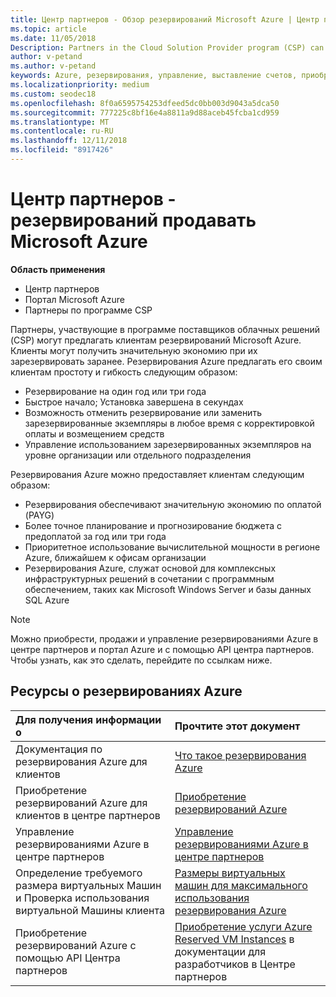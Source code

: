 ```yaml
---
title: Центр партнеров - Обзор резервирований Microsoft Azure | Центр партнеров
ms.topic: article
ms.date: 11/05/2018
Description: Partners in the Cloud Solution Provider program (CSP) can offer their customers Microsoft Azure reservations.
author: v-petand
ms.author: v-petand
keywords: Azure, резервирования, управление, выставление счетов, приобретение, Azure RI, зарезервированные экземпляры Azure
ms.localizationpriority: medium
ms.custom: seodec18
ms.openlocfilehash: 8f0a6595754253dfeed5dc0bb003d9043a5dca50
ms.sourcegitcommit: 777225c8bf16e4a8811a9d88aceb45fcba1cd959
ms.translationtype: MT
ms.contentlocale: ru-RU
ms.lasthandoff: 12/11/2018
ms.locfileid: "8917426"
---
```

# <a name="partner-center---sell-microsoft-azure-reservations"></a>Центр партнеров - резервирований продавать Microsoft Azure

<!--Maggie, 12/7/18 - Added "Partner Center" to metadata title and H1 title as per Catherine Watson in bug #19868631-->

**Область применения**

- Центр партнеров
- Портал Microsoft Azure
- Партнеры по программе CSP

Партнеры, участвующие в программе поставщиков облачных решений (CSP) могут предлагать клиентам резервирований Microsoft Azure. Клиенты могут получить значительную экономию при их зарезервировать заранее. Резервирования Azure предлагать его своим клиентам простоту и гибкость следующим образом:

- Резервирование на один год или три года
- Быстрое начало; Установка завершена в секундах
- Возможность отменить резервирование или заменить зарезервированные экземпляры в любое время с корректировкой оплаты и возмещением средств
- Управление использованием зарезервированных экземпляров на уровне организации или отдельного подразделения 

Резервирования Azure можно предоставляет клиентам следующим образом:

- Резервирования обеспечивают значительную экономию по оплатой (PAYG)
- Более точное планирование и прогнозирование бюджета с предоплатой за год или три года
- Приоритетное использование вычислительной мощности в регионе Azure, ближайшем к офисам организации
- Резервирования Azure, служат основой для комплексных инфраструктурных решений в сочетании с программным обеспечением, таких как Microsoft Windows Server и базы данных SQL Azure

>[!NOTE]
> Можно приобрести, продажи и управление резервированиями Azure в центре партнеров и портал Azure и с помощью API центра партнеров. Чтобы узнать, как это сделать, перейдите по ссылкам ниже.

## <a name="azure-reservations-resources"></a>Ресурсы о резервированиях Azure

|**Для получения информации о**   |**Прочтите этот документ**    |
|:-----------------------------|:-----------------|
| Документация по резервирования Azure для клиентов | [Что такое резервирования Azure](https://docs.microsoft.com/azure/billing/billing-save-compute-costs-reservations)
|Приобретение резервирований Azure для клиентов в центре партнеров   |[Приобретение резервирований Azure](azure-reservations-buying.md)
|Управление резервированиями Azure в центре партнеров | [Управление резервированиями Azure в центре партнеров](azure-reservations-manage.md)
|Определение требуемого размера виртуальных Машин и Проверка использования виртуальной Машины клиента   |[Размеры виртуальных машин для максимального использования резервирования Azure](azure-usage.md)   |
|Приобретение резервирований Azure с помощью API Центра партнеров | [Приобретение услуги Azure Reserved VM Instances](https://docs.microsoft.com/partner-center/develop/purchase-azure-reservations) в документации для разработчиков в Центре партнеров